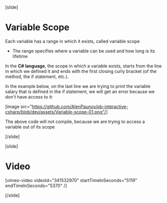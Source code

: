 [slide]
# Variable Scope
Each variable has a range in which it exists, called variable scope
  * The range specifies where a variable can be used and how long is its lifetime

In the **C# language**, the scope in which a variable exists, starts from the line
in which we defined it and ends with the first closing curly bracket (of the method,
the if statement, etc.).

In the example below, on the last line we are trying to print the variable salary that
is defined in the if statement, we will get an error because we don't have access to it:

[image src="https://github.com/AlenPaunov/pb-interactive-csharp/blob/dev/assets/Variable-scope-01.png"/]

The above code will not compile, because we are trying to access a variable out of its scope

[/slide]

[slide]
# Video

[vimeo-video videoId="341532970" startTimeInSeconds="5119" endTimeInSeconds="5370" /]

[/slide]